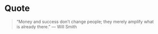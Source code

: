 # Quote

> “Money and success don’t change people; they merely amplify what is already there.” — Will Smith
